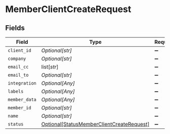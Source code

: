 # MemberClientCreateRequest


## Fields

| Field                                                                                               | Type                                                                                                | Required                                                                                            | Description                                                                                         |
| --------------------------------------------------------------------------------------------------- | --------------------------------------------------------------------------------------------------- | --------------------------------------------------------------------------------------------------- | --------------------------------------------------------------------------------------------------- |
| `client_id`                                                                                         | *Optional[str]*                                                                                     | :heavy_minus_sign:                                                                                  | N/A                                                                                                 |
| `company`                                                                                           | *Optional[str]*                                                                                     | :heavy_minus_sign:                                                                                  | N/A                                                                                                 |
| `email_cc`                                                                                          | list[*str*]                                                                                         | :heavy_minus_sign:                                                                                  | N/A                                                                                                 |
| `email_to`                                                                                          | *Optional[str]*                                                                                     | :heavy_minus_sign:                                                                                  | N/A                                                                                                 |
| `integration`                                                                                       | *Optional[Any]*                                                                                     | :heavy_minus_sign:                                                                                  | N/A                                                                                                 |
| `labels`                                                                                            | *Optional[Any]*                                                                                     | :heavy_minus_sign:                                                                                  | N/A                                                                                                 |
| `member_data`                                                                                       | *Optional[Any]*                                                                                     | :heavy_minus_sign:                                                                                  | N/A                                                                                                 |
| `member_id`                                                                                         | *Optional[str]*                                                                                     | :heavy_minus_sign:                                                                                  | N/A                                                                                                 |
| `name`                                                                                              | *Optional[str]*                                                                                     | :heavy_minus_sign:                                                                                  | N/A                                                                                                 |
| `status`                                                                                            | [Optional[StatusMemberClientCreateRequest]](../../models/shared/statusmemberclientcreaterequest.md) | :heavy_minus_sign:                                                                                  | N/A                                                                                                 |